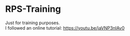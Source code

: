 # RPS-Training
Just for training purposes.<br /> I followed an online tutorial: https://youtu.be/jaVNP3nIAv0<br />
